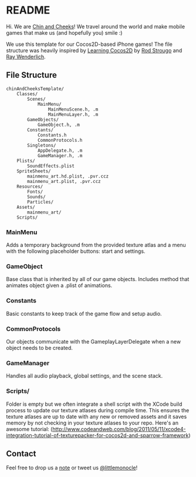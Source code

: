 README
======

Hi. We are [Chin and Cheeks](http://twitter.com/littlemonocle)! We travel 
around the world and make mobile games that make us (and hopefully you) smile :)

We use this template for our Cocos2D-based iPhone games! The file structure was 
heavily inspired by [Learning Cocos2D](http://amzn.com/0321735625) by 
[Rod Strougo](http://twitter.com/rodstrougo) and 
[Ray Wenderlich](http://www.raywenderlich.com/).

File Structure
--------------

	chinAndCheeksTemplate/
		Classes/
			Scenes/
				MainMenu/
					MainMenuScene.h, .m
					MainMenuLayer.h, .m
			GameObjects/
				GameObject.h, .m
			Constants/
				Constants.h
				CommonProtocols.h
			Singletons/
				AppDelegate.h, .m
				GameManager.h, .m
		Plists/
			SoundEffects.plist
		SpriteSheets/
			mainmenu_art.hd.plist, .pvr.ccz
			mainmenu_art.plist, .pvr.ccz
		Resources/
			Fonts/
			Sounds/
			Particles/
		Assets/
			mainmenu_art/
		Scripts/

### MainMenu

Adds a temporary background from the provided texture atlas and a 
menu with the following placeholder buttons: start and settings.

### GameObject

Base class that is inherited by all of our game objects. Includes method 
that animates object given a .plist of animations.

### Constants

Basic constants to keep track of the game flow and setup audio.

### CommonProtocols

Our objects communicate with the GameplayLayerDelegate when a new object 
needs to be created.

### GameManager

Handles all audio playback, global settings, and the scene stack.

### Scripts/

Folder is empty but we often integrate a shell script with the XCode build 
process to update our texture atlases during compile time. This ensures the 
texture atlases are up to date with any new or removed assets and it 
saves memory by not checking in your texture atlases to your repo. Here's 
an awesome tutorial: (http://www.codeandweb.com/blog/2011/05/11/xcode4-integration-tutorial-of-texturepacker-for-cocos2d-and-sparrow-framework)

Contact
-------
Feel free to drop us a [note](mailto:chinandcheeks@gmail.com) or tweet 
us [@littlemonocle](http://www.twitter.com/littlemonocle)!